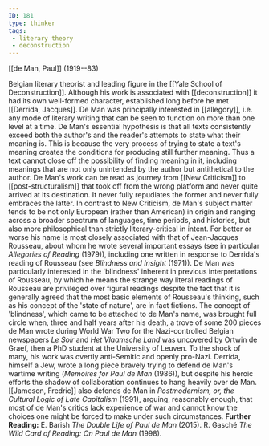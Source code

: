 ```yaml
---
ID: 181
type: thinker
tags: 
 - literary theory
 - deconstruction
---
```


[[de Man, Paul]] 
(1919--83)


Belgian literary theorist and leading figure in the [[Yale School of Deconstruction]]. Although his
work is associated with
[[deconstruction]] it had its
own well-formed character, established long before he met [[Derrida, Jacques]]. De Man was
principally interested in
[[allegory]], i.e. any mode
of literary writing that can be seen to function on more than one level
at a time. De Man's essential hypothesis is that all texts consistently
exceed both the author's and the reader's attempts to state what their
meaning is. This is because the very process of trying to state a text's
meaning creates the conditions for producing still further meaning. Thus
a text cannot close off the possibility of finding meaning in it,
including meanings that are not only unintended by the author but
antithetical to the author.
De Man's work can be read as journey from [[New Criticism]] to
[[post-structuralism]] that
took off from the wrong platform and never quite arrived at its
destination. It never fully repudiates the former and never fully
embraces the latter. In contrast to New Criticism, de Man's subject
matter tends to be not only European (rather than American) in origin
and ranging across a broader spectrum of languages, time periods, and
histories, but also more philosophical than strictly literary-critical
in intent. For better or worse his name is most closely associated with
that of Jean-Jacques Rousseau, about whom he wrote several important
essays (see in particular *Allegories of Reading* (1979)), including one
written in response to Derrida's reading of Rousseau (see *Blindness and
Insight* (1971)). De Man was particularly interested in the 'blindness'
inherent in previous interpretations of Rousseau, by which he means the
strange way literal readings of Rousseau are privileged over figural
readings despite the fact that it is generally agreed that the most
basic elements of Rousseau's thinking, such as his concept of the 'state
of nature', are in fact fictions.
The concept of 'blindness', which came to be attached to de Man's name,
was brought full circle when, three and half years after his death, a
trove of some 200 pieces de Man wrote during World War Two for the
Nazi-controlled Belgian newspapers *Le Soir* and *Het Vlaamsche Land*
was uncovered by Ortwin de Graef, then a PhD student at the University
of Leuven. To the shock of many, his work was overtly anti-Semitic and
openly pro-Nazi. Derrida, himself a Jew, wrote a long piece bravely
trying to defend de Man's wartime writing (*Memoires for Paul de Man*
(1986)), but despite his heroic efforts the shadow of collaboration
continues to hang heavily over de Man. [[Jameson, Fredric]] also defends de
Man in *Postmodernism, or, the Cultural Logic of Late Capitalism*
(1991), arguing, reasonably enough, that most of de Man's critics lack
experience of war and cannot know the choices one might be forced to
make under such circumstances.
**Further Reading:** E. Barish *The Double Life of Paul de Man* (2015).
R. Gasché *The Wild Card of Reading: On Paul de Man* (1998).
